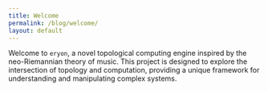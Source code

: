 ```yaml
---
title: Welcome
permalink: /blog/welcome/
layout: default
---
```


Welcome to `eryon`, a novel topological computing engine inspired by the neo-Riemannian theory of music. This project is designed to explore the intersection of topology and computation, providing a unique framework for understanding and manipulating complex systems.

